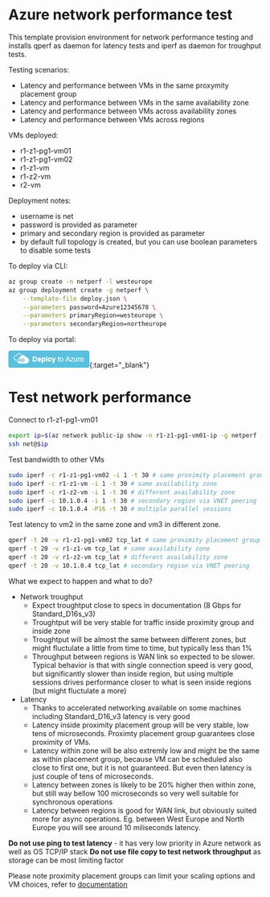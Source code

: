 # Azure network performance test
This template provision environment for network performance testing and installs qperf as daemon for latency tests and iperf as daemon for troughput tests.

Testing scenarios:
* Latency and performance between VMs in the same proxymity placement group
* Latency and performance between VMs in the same availability zone
* Latency and performance between VMs across availability zones
* Latency and performance between VMs across regions

VMs deployed:
* r1-z1-pg1-vm01
* r1-z1-pg1-vm02
* r1-z1-vm
* r1-z2-vm
* r2-vm

Deployment notes:
* username is net
* password is provided as parameter
* primary and secondary region is provided as parameter
* by default full topology is created, but you can use boolean parameters to disable some tests

To deploy via CLI:
```bash
az group create -n netperf -l westeurope
az group deployment create -g netperf \
    --template-file deploy.json \
    --parameters password=Azure12345678 \
    --parameters primaryRegion=westeurope \
    --parameters secondaryRegion=northeurope
```

To deploy via portal:

[![Deploy to Azure](https://raw.githubusercontent.com/Azure/azure-quickstart-templates/master/1-CONTRIBUTION-GUIDE/images/deploytoazure.png)](https://portal.azure.com/#create/Microsoft.Template/uri/https%3A%2F%2Fraw.githubusercontent.com%2Ftkubica12%2Fazure-network-performance-test%2Fmaster%2Fazuredeploy.json){:target="_blank"}

# Test network performance
Connect to r1-z1-pg1-vm01
```bash
export ip=$(az network public-ip show -n r1-z1-pg1-vm01-ip -g netperf --query ipAddress -o tsv)
ssh net@$ip
```

Test bandwidth to other VMs
```bash
sudo iperf -c r1-z1-pg1-vm02 -i 1 -t 30 # same proximity placement group
sudo iperf -c r1-z1-vm -i 1 -t 30 # same availability zone
sudo iperf -c r1-z2-vm -i 1 -t 30 # different availability zone
sudo iperf -c 10.1.0.4 -i 1 -t 30 # secondary region via VNET peering
sudo iperf -c 10.1.0.4 -P16 -t 30 # multiple parallel sessions
```

Test latency to vm2 in the same zone and vm3 in different zone.
```bash
qperf -t 20 -v r1-z1-pg1-vm02 tcp_lat # same proximity placement group
qperf -t 20 -v r1-z1-vm tcp_lat # same availability zone
qperf -t 20 -v r1-z2-vm tcp_lat # different availability zone
qperf -t 20 -v 10.1.0.4 tcp_lat # secondary region via VNET peering
```

What we expect to happen and what to do?
* Network troughput
  * Expect troughtput close to specs in documentation (8 Gbps for Standard_D16s_v3)
  * Troughtput will be very stable for traffic inside proximity group and inside zone
  * Troughtput will be almost the same between different zones, but might fluctulate a little from time to time, but typically less than 1%
  * Throughput between regions is WAN link so expected to be slower. Typical behavior is that with single connection speed is very good, but significantly slower than inside region, but using multiple sessions drives performance closer to what is seen inside regions (but might fluctulate a more)
* Latency
  * Thanks to accelerated networking available on some machines including Standard_D16_v3 latency is very good
  * Latency inside proximity placement group will be very stable, low tens of microseconds. Proximty placement group guarantees close proximity of VMs.
  * Latency within zone will be also extremly low and might be the same as within placement group, because VM can be scheduled also close to first one, but it is not guaranteed. But even then latency is just couple of tens of microseconds.
  * Latency between zones is likely to be 20% higher then within zone, but still way bellow 100 microseconds so very well suitable for synchronous operations
  * Latency between regions is good for WAN link, but obviously suited more for async operations. Eg. between West Europe and North Europe you will see around 10 miliseconds latency. 
  
**Do not use ping to test latency** - it has very low priority in Azure network as well as OS TCP/IP stack
**Do not use file copy to test network throughput** as storage can be most limiting factor

Please note proximity placement groups can limit your scaling options and VM choices, refer to [documentation](https://docs.microsoft.com/en-us/azure/virtual-machines/linux/co-location#best-practices)